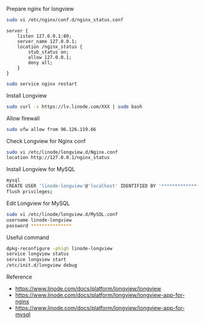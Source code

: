 Prepare nginx for longview
```bash
sudo vi /etc/nginx/conf.d/nginx_status.conf
```
```
server {
    listen 127.0.0.1:80;
    server_name 127.0.0.1;
    location /nginx_status {
        stub_status on;
        allow 127.0.0.1;
        deny all;
    }
}
```
```bash
sudo service nginx restart
```

Install Longview
```bash
sudo curl -s https://lv.linode.com/XXX | sudo bash
```

Allow firewall
```bash
sudo ufw allow from 96.126.119.66
```

Check Longview for Nginx conf
```bash
sudo vi /etc/linode/longview.d/Nginx.conf
location http://127.0.0.1/nginx_status
```

Install Longview for MySQL
```bash
mysql
CREATE USER 'linode-longview'@'localhost' IDENTIFIED BY '***************';
flush privileges;
```

Edit Longview for MySQL
```bash
sudo vi /etc/linode/longview.d/MySQL.conf 
username linode-longview 
password ***************
```

Useful command
```bash
dpkg-reconfigure -phigh linode-longview
service longview status
service longview start
/etc/init.d/longview debug
```

Reference
- https://www.linode.com/docs/platform/longview/longview
- https://www.linode.com/docs/platform/longview/longview-app-for-nginx
- https://www.linode.com/docs/platform/longview/longview-app-for-mysql

